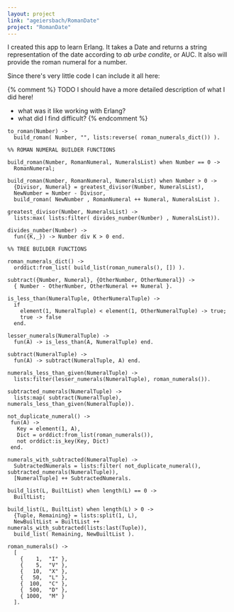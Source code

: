 ```yaml
---
layout: project
link: "ageiersbach/RomanDate"
project: "RomanDate"
---
```


I created this app to learn Erlang. It takes a Date and returns a string
representation of the date according to *ab urbe condite*, or AUC. It also
will provide the roman numeral for a number.

Since there's very little code I can include it all here:

{% comment %}
TODO
I should have a more detailed description of what I did here!
- what was it like working with Erlang?
- what did I find difficult?
{% endcomment %}

```
to_roman(Number) ->
  build_roman( Number, "", lists:reverse( roman_numerals_dict()) ).

%% ROMAN NUMERAL BUILDER FUNCTIONS

build_roman(Number, RomanNumeral, NumeralsList) when Number == 0 ->
  RomanNumeral;

build_roman(Number, RomanNumeral, NumeralsList) when Number > 0 ->
  {Divisor, Numeral} = greatest_divisor(Number, NumeralsList),
  NewNumber = Number - Divisor,
  build_roman( NewNumber , RomanNumeral ++ Numeral, NumeralsList ).

greatest_divisor(Number, NumeralsList) ->
  lists:max( lists:filter( divides_number(Number) , NumeralsList)).

divides_number(Number) ->
  fun({K,_}) -> Number div K > 0 end.

%% TREE BUILDER FUNCTIONS

roman_numerals_dict() ->
  orddict:from_list( build_list(roman_numerals(), []) ).

subtract({Number, Numeral}, {OtherNumber, OtherNumeral}) ->
  { Number - OtherNumber, OtherNumeral ++ Numeral }.

is_less_than(NumeralTuple, OtherNumeralTuple) ->
  if
    element(1, NumeralTuple) < element(1, OtherNumeralTuple) -> true;
    true -> false
  end.

lesser_numerals(NumeralTuple) ->
  fun(A) -> is_less_than(A, NumeralTuple) end.

subtract(NumeralTuple) ->
  fun(A) -> subtract(NumeralTuple, A) end.

numerals_less_than_given(NumeralTuple) ->
  lists:filter(lesser_numerals(NumeralTuple), roman_numerals()).

subtracted_numerals(NumeralTuple) ->
  lists:map( subtract(NumeralTuple), numerals_less_than_given(NumeralTuple)).

not_duplicate_numeral() ->
 fun(A) ->
   Key = element(1, A),
   Dict = orddict:from_list(roman_numerals()),
   not orddict:is_key(Key, Dict)
 end.

numerals_with_subtracted(NumeralTuple) ->
  SubtractedNumerals = lists:filter( not_duplicate_numeral(), subtracted_numerals(NumeralTuple)),
  [NumeralTuple] ++ SubtractedNumerals.

build_list(L, BuiltList) when length(L) == 0 ->
  BuiltList;

build_list(L, BuiltList) when length(L) > 0 ->
  {Tuple, Remaining} = lists:split(1, L),
  NewBuiltList = BuiltList ++ numerals_with_subtracted(lists:last(Tuple)),
  build_list( Remaining, NewBuiltList ).

roman_numerals() ->
  [
    {    1,  "I" },
    {    5,  "V" },
    {   10,  "X" },
    {   50,  "L" },
    {  100,  "C" },
    {  500,  "D" },
    { 1000,  "M" }
  ].
  ```
